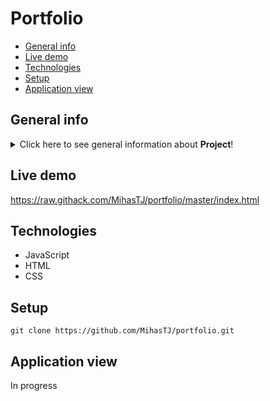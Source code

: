 # Portfolio
* [General info](#general-info)
* [Live demo](#live-demo)
* [Technologies](#technologies)
* [Setup](#setup)
* [Application view](#application-view)


## General info
<details>
<summary>Click here to see general information about <b>Project</b>!</summary>
<b>Welcome to my portoflio website!</b> I'm a web developer specializing in creating dynamic and engaging websites and web applications. My skills include:

HTML
CSS
JavaScript
Tailwind
jQuery
React.js
My portfolio showcases examples of my work, demonstrating the diversity of my skills and ability to adapt to client needs. If you're looking for a professional and creative approach to web development, I'm ready to help!

---

Feel free to customize this according to your preferences or specific details you'd like to highlight!
</details>

## Live demo
<a href="https://raw.githack.com/MihasTJ/portfolio/master/index.html">https://raw.githack.com/MihasTJ/portfolio/master/index.html</a>

## Technologies
<ul>
<li>JavaScript</li>
<li>HTML</li>
<li>CSS</li>
</ul>

## Setup
```git clone https://github.com/MihasTJ/portfolio.git```

## Application view

In progress
